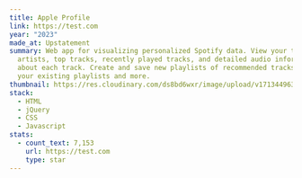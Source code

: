 ```yaml
---
title: Apple Profile
link: https://test.com
year: "2023"
made_at: Upstatement
summary: Web app for visualizing personalized Spotify data. View your top
  artists, top tracks, recently played tracks, and detailed audio information
  about each track. Create and save new playlists of recommended tracks based on
  your existing playlists and more.
thumbnail: https://res.cloudinary.com/ds8bd6wxr/image/upload/v1713449636/my-portfolio/project_gtmyym.png
stack:
  - HTML
  - jQuery
  - CSS
  - Javascript
stats:
  - count_text: 7,153
    url: https://test.com
    type: star
---
```

